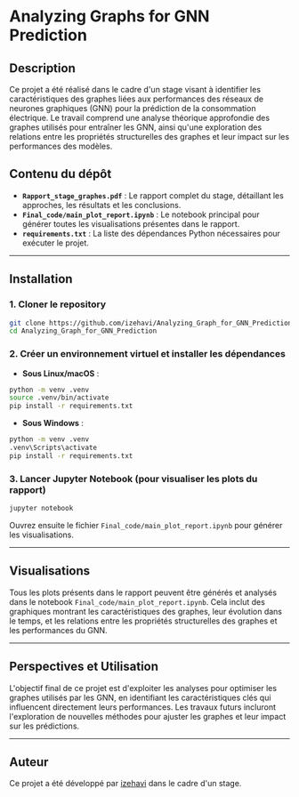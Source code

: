 # Analyzing Graphs for GNN Prediction

## Description

Ce projet a été réalisé dans le cadre d'un stage visant à identifier les caractéristiques des graphes liées aux performances des réseaux de neurones graphiques (GNN) pour la prédiction de la consommation électrique. Le travail comprend une analyse théorique approfondie des graphes utilisés pour entraîner les GNN, ainsi qu'une exploration des relations entre les propriétés structurelles des graphes et leur impact sur les performances des modèles.

## Contenu du dépôt

- **`Rapport_stage_graphes.pdf`** : Le rapport complet du stage, détaillant les approches, les résultats et les conclusions.
- **`Final_code/main_plot_report.ipynb`** : Le notebook principal pour générer toutes les visualisations présentes dans le rapport.
- **`requirements.txt`** : La liste des dépendances Python nécessaires pour exécuter le projet.

---

## Installation

### 1. Cloner le repository
```bash
git clone https://github.com/izehavi/Analyzing_Graph_for_GNN_Prediction.git
cd Analyzing_Graph_for_GNN_Prediction
```

### 2. Créer un environnement virtuel et installer les dépendances
- **Sous Linux/macOS** :
```bash
python -m venv .venv
source .venv/bin/activate
pip install -r requirements.txt
```
- **Sous Windows** :
```bash
python -m venv .venv
.venv\Scripts\activate
pip install -r requirements.txt
```

### 3. Lancer Jupyter Notebook (pour visualiser les plots du rapport)
```bash
jupyter notebook
```
Ouvrez ensuite le fichier `Final_code/main_plot_report.ipynb` pour générer les visualisations.

---

## Visualisations

Tous les plots présents dans le rapport peuvent être générés et analysés dans le notebook `Final_code/main_plot_report.ipynb`. Cela inclut des graphiques montrant les caractéristiques des graphes, leur évolution dans le temps, et les relations entre les propriétés structurelles des graphes et les performances du GNN.

---

## Perspectives et Utilisation

L'objectif final de ce projet est d'exploiter les analyses pour optimiser les graphes utilisés par les GNN, en identifiant les caractéristiques clés qui influencent directement leurs performances. Les travaux futurs incluront l'exploration de nouvelles méthodes pour ajuster les graphes et leur impact sur les prédictions.

---

## Auteur

Ce projet a été développé par [izehavi](https://github.com/izehavi) dans le cadre d'un stage.
